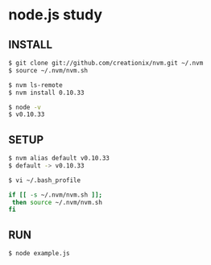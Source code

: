 # node.js study

## INSTALL

```bash
$ git clone git://github.com/creationix/nvm.git ~/.nvm
$ source ~/.nvm/nvm.sh
```

```bash
$ nvm ls-remote
$ nvm install 0.10.33
```

```bash
$ node -v
$ v0.10.33
```

## SETUP

```bash
$ nvm alias default v0.10.33
$ default -> v0.10.33
```

```bash
$ vi ~/.bash_profile

if [[ -s ~/.nvm/nvm.sh ]];
 then source ~/.nvm/nvm.sh
fi
```

## RUN

```bash
$ node example.js
```
